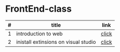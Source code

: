 # FrontEnd-class
|#|title|link
|-|-|-|
|1| introduction to web |[click](./classes/class.md)
|2| inistall extinsions on visual studio|[click](./classes/class.md)